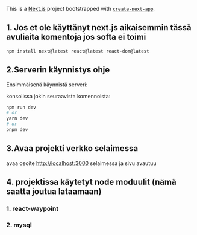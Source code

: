 This is a [Next.js](https://nextjs.org/) project bootstrapped with [`create-next-app`](https://github.com/vercel/next.js/tree/canary/packages/create-next-app).

## 1. Jos et ole käyttänyt next.js aikaisemmin tässä avuliaita komentoja jos softa ei toimi

````bash
npm install next@latest react@latest react-dom@latest
````

## 2.Serverin käynnistys ohje

Ensimmäisenä käynnistä serveri:


konsolissa jokin seuraavista komennoista:
```bash
npm run dev
# or
yarn dev
# or
pnpm dev
```
## 3.Avaa projekti verkko selaimessa
avaa osoite [http://localhost:3000](http://localhost:3000) selaimessa ja sivu avautuu


## 4. projektissa käytetyt node moduulit (nämä saatta joutua lataamaan)

### 1. react-waypoint 

### 2. mysql



